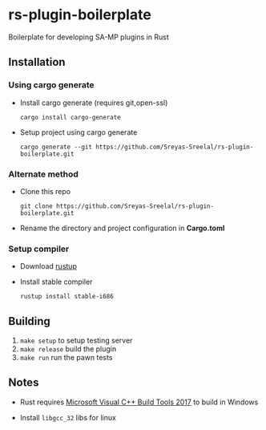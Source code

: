 # rs-plugin-boilerplate
Boilerplate for developing SA-MP plugins in Rust

## Installation

### Using cargo generate
* Install cargo generate (requires git,open-ssl)

	`cargo install cargo-generate`
* Setup project using cargo generate

	`cargo generate --git https://github.com/Sreyas-Sreelal/rs-plugin-boilerplate.git`
### Alternate method
* Clone this repo

	`git clone https://github.com/Sreyas-Sreelal/rs-plugin-boilerplate.git`

* Rename the directory and project configuration in **Cargo.toml**

### Setup compiler
* Download [rustup](https://win.rustup.rs)
* Install stable compiler 

	`rustup install stable-i686`

## Building
1. `make setup` to setup testing server
2. `make release` build the plugin 
3. `make run` run the pawn tests 

## Notes
* Rust requires  [Microsoft Visual C++ Build Tools 2017](https://www.visualstudio.com/downloads/#build-tools-for-visual-studio-2017) to build in Windows

* Install `libgcc_32` libs for linux

